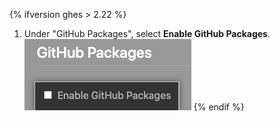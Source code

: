 {% ifversion ghes > 2.22 %}
1. Under "GitHub Packages", select **Enable GitHub Packages**.
  ![Checkbox to enable GitHub Packages from Enterprise Management Console menu](/assets/images/help/package-registry/enable-github-packages.png)
{% endif %}
